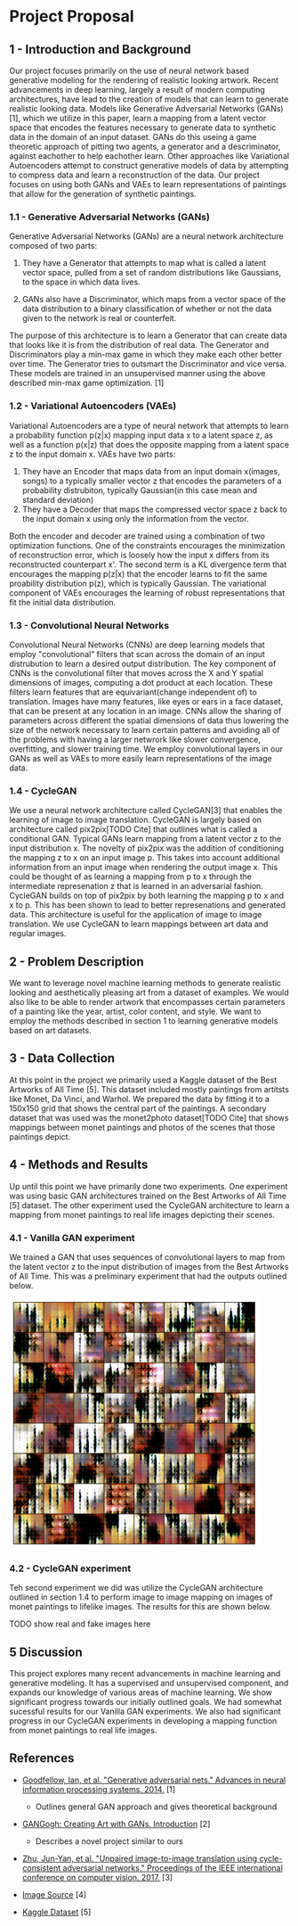 # Project Proposal

## 1 - Introduction and Background

Our project focuses primarily on the use of neural network based generative modeling for the rendering of realistic looking artwork. Recent advancements in deep learning, largely a result of modern computing architectures, have lead to the creation of models that can learn to generate realistic looking data. Models like Generative Adversarial Networks (GANs)[1], which we utilize in this paper, learn a mapping from a latent vector space that encodes the features necessary to generate data to synthetic data in the domain of an input dataset. GANs do this useing a game theoretic approach of pitting two agents, a generator and a descriminator, against eachother to help eachother learn. Other approaches like Variational Autoencoders attempt to construct generative models of data by attempting to compress data and learn a reconstruction of the data. Our project focuses on using both GANs and VAEs to learn representations of paintings that allow for the generation of synthetic paintings. 

### 1.1 - Generative Adversarial Networks (GANs)

Generative Adversarial Networks (GANs) are a neural network architecture composed of two parts:

1. They have a Generator that attempts to map what is called a latent vector space, pulled from a set of random distributions like Gaussians, to the space in which data lives.

2. GANs also have a Discriminator, which maps from a vector space of the data distribution to a binary classification of whether or not the data given to the network is real or counterfeit.

The purpose of this architecture is to learn a Generator that can create data that looks like it is from the distribution of real data. The Generator and Discriminators play a min-max game in which they make each other better over time. The Generator tries to outsmart the Discriminator and vice versa. These models are trained in an unsupervised manner using the above described min-max game optimization. [1] 

### 1.2 - Variational Autoencoders (VAEs)

Variational Autoencoders are a type of neural network that attempts to learn a probability function p(z|x) mapping input data x to a latent space z, as well as a function p(x|z) that does the opposite mapping from a latent space z to the input domain x. VAEs have two parts:

1. They have an Encoder that maps data from an input domain x(images, songs) to a typically smaller vector z that encodes the parameters of a probability distrubiton, typically Gaussian(in this case mean and standard deviation) 
2. They have a Decoder that maps the compressed vector space z back to the input domain x using only the information from the vector.

Both the encoder and decoder are trained using a combination of two optimization functions. One of the constraints encourages the minimization of reconstruction error, which is loosely how the input x differs from its reconstructed counterpart x'. The second term is a KL divergence term that encourages the mapping p(z|x) that the encoder learns to fit the same proability distribution p(z), which is typically Gaussian. The variational component of VAEs encourages the learning of robust representations that fit the initial data distribution. 

### 1.3 - Convolutional Neural Networks

Convolutional Neural Networks (CNNs) are deep learning models that employ "convolutional" filters that scan across the domain of an input distrubution to learn a desired output distribution. The key component of CNNs is the convolutional filter that moves across the X and Y spatial dimensions of images, computing a dot product at each location. These filters learn features that are equivariant(change independent of) to translation. Images have many features, like eyes or ears in a face dataset, that can be present at any location in an image. CNNs allow the sharing of parameters across different the spatial dimensions of data thus lowering the size of the network necessary to learn certain patterns and avoiding all of the problems with having a larger netwrork like slower convergence, overfitting, and slower training time. We employ convolutional layers in our GANs as well as VAEs to more easily learn representations of the image data. 

### 1.4 - CycleGAN

We use a neural network architecture called CycleGAN[3] that enables the learning of image to image translation. CycleGAN is largely based on architecture called pix2pix[TODO Cite] that outlines what is called a conditional GAN. Typical GANs learn mapping from a latent vector z to the input distribution x. The novelty of pix2pix was the addition of conditioning the mapping z to x on an input image p. This takes into account additional information from an input image when rendering the output image x. This could be thought of as learning a mapping from p to x through the intermediate represenation z that is learned in an adversarial fashion. CycleGAN builds on top of pix2pix by both learning the mapping p to x and x to p. This has been shown to lead to better represenations and generated data. This architecture is useful for the application of image to image translation. We use CycleGAN to learn mappings between art data and regular images. 

## 2 - Problem Description

We want to leverage novel machine learning methods to generate realistic looking and aesthetically pleasing art from a dataset of examples. We would also like to be able to render artwork that encompasses certain parameters of a painting like the year, artist, color content, and style. We want to employ the methods described in section 1 to learning generative models based on art datasets. 

## 3 - Data Collection

At this point in the project we primarily used a Kaggle dataset of the Best Artworks of All Time [5]. This dataset included mostly paintings from artitsts like Monet, Da Vinci, and Warhol. We prepared the data by fitting it to a 150x150 grid that shows the central part of the paintings. A secondary dataset that was used was the monet2photo dataset[TODO Cite] that shows mappings between monet paintings and photos of the scenes that those paintings depict. 

## 4 - Methods and Results

Up until this point we have primarily done two experiments. One experiment was using basic GAN architectures trained on the Best Artworks of All Time [5] dataset. The other experiment used the CycleGAN architecture to learn a mapping from monet paintings to real life images depicting their scenes. 

### 4.1 - Vanilla GAN experiment

We trained a GAN that uses sequences of convolutional layers to map from the latent vector z to the input distribution of images from the Best Artworks of All Time. This was a preliminary experiment that had the outputs outlined below. 

![VanillaGAN](VanillaGANOutput.png)

### 4.2 - CycleGAN experiment

Teh second experiment we did was utilize the CycleGAN architecture outlined in section 1.4 to perform image to image mapping on images of monet paintings to lifelike images. The results for this are shown below. 

TODO show real and fake images here

## 5 Discussion

This project explores many recent advancements in machine learning and generative modeling. It has a supervised and unsupervised component, and expands our knowledge of various areas of machine learning. We show significant progress towards our initially outlined goals. We had somewhat sucessful results for our Vanilla GAN experiments. We also had significant progress in our CycleGAN experiments in developing a mapping function from monet paintings to real life images. 


## References

- [Goodfellow, Ian, et al. "Generative adversarial nets." Advances in neural information processing systems. 2014.](https://papers.nips.cc/paper/5423-generative-adversarial-nets.pdf) [1]
    - Outlines general GAN approach and gives theoretical background

- [GANGogh: Creating Art with GANs. Introduction](https://towardsdatascience.com/gangogh-creating-art-with-gans-8d087d8f74a1) [2]
    - Describes a novel project similar to ours

- [Zhu, Jun-Yan, et al. "Unpaired image-to-image translation using cycle-consistent adversarial networks." Proceedings of the IEEE international conference on computer vision. 2017.](https://arxiv.org/abs/1703.10593) [3]

- [Image Source](https://towardsdatascience.com/cyclegans-to-create-computer-generated-art-161082601709) [4]

- [Kaggle Dataset](https://www.kaggle.com/ikarus777/best-artworks-of-all-time) [5]

